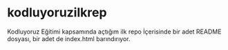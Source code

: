 # kodluyoruzilkrep
Kodluyoruz Eğitimi kapsamında açtığım ilk repo
 İçerisinde bir adet README dosyası, bir adet de index.html barındırıyor.